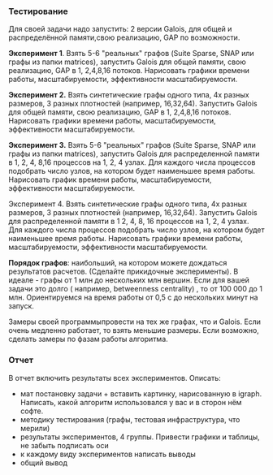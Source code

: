 ### Тестирование

Для своей задачи надо запустить: 2 версии Galois, для общей и распределённой памяти,свою реализацию, GAP по возможности.  

__Эксперимент 1__. Взять 5-6 "реальных" графов (Suite Sparse, SNAP или графы из папки matrices), запустить Galois для общей памяти, свою реализацию, GAP в 1, 2,4,8,16 потоков. Нарисовать графики времени работы, масштабируемости, эффективности масштабируемости.

__Эксперимент 2.__
Взять синтетические графы одного типа, 4х разных размеров,  3 разных плотностей (например, 16,32,64). Запустить Galois для общей памяти, свою реализацию, GAP в 1, 2,4,8,16 потоков. Нарисовать графики времени работы, масштабируемости, эффективности масштабируемости.

__Эксперимент 3.__ Взять 5-6 "реальных" графов (Suite Sparse, SNAP или графы из папки matrices), запустить Galois для распределенной памяти в 1, 2, 4, 8,16 процессов на 1, 2, 4 узлах. Для каждого числа процессов подобрать число узлов, на котором будет наименьшее время работы. Нарисовать график времени работы, масштабируемости, эффективности масштабируемости. 

Эксперимент 4. Взять синтетические графы одного типа, 4х разных размеров,  3 разных плотностей (например, 16,32,64). Запустить Galois для распределенной памяти в 1 2, 4, 8, 16 процессов на 1, 2, 4 узлах. Для каждого числа процессов подобрать число узлов, на котором будет наименьшее время работы. Нарисовать графики времени работы, масштабируемости, эффективности масштабируемости. 

__Порядок графов__: наибольший, на котором можете дождаться результатов расчетов. (Сделайте прикидочные эксперименты). В идеале - графы от 1 млн до нескольких млн вершин. Если для вашей задачи это долго ( например, betweenness centrality) , то от 100 000  до 1 млн. Ориентируемся на время работы от 0,5 с до нескольких минут на запуск. 

Замеры своей программыпровести на тех же графах, что и Galois. Если очень медленно работает, то взять меньшие размеры. Если возможно, сделать замеры по фазам работы алгоритма. 

### Отчет
В отчет включить результаты всех экспериментов. Описать: 
- мат постановку задачи +  вставить картинку, нарисованную в igraph. 
Написать, какой алгоритм использовался у вас и в сторон нём софте. 
- методику тестирования (графы, тестовая инфраструктура, что мерили) 
- результаты экспериментов, 4 группы. Привести графики и таблицы, не забыть подписать оси
- к каждому виду экспериментов написать выводы
- общий вывод